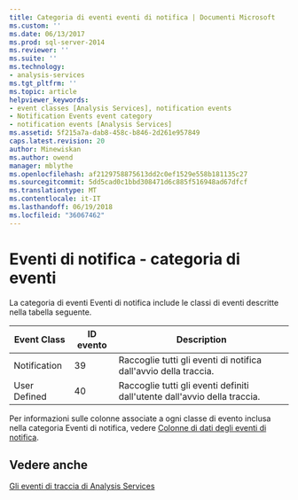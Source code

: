 ```yaml
---
title: Categoria di eventi eventi di notifica | Documenti Microsoft
ms.custom: ''
ms.date: 06/13/2017
ms.prod: sql-server-2014
ms.reviewer: ''
ms.suite: ''
ms.technology:
- analysis-services
ms.tgt_pltfrm: ''
ms.topic: article
helpviewer_keywords:
- event classes [Analysis Services], notification events
- Notification Events event category
- notification events [Analysis Services]
ms.assetid: 5f215a7a-dab8-458c-b846-2d261e957849
caps.latest.revision: 20
author: Minewiskan
ms.author: owend
manager: mblythe
ms.openlocfilehash: af2129758875613dd2c0ef1529e558b181135c27
ms.sourcegitcommit: 5dd5cad0c1bbd308471d6c885f516948ad67dfcf
ms.translationtype: MT
ms.contentlocale: it-IT
ms.lasthandoff: 06/19/2018
ms.locfileid: "36067462"
---
```

# <a name="notification-events-event-category"></a>Eventi di notifica - categoria di eventi
  La categoria di eventi Eventi di notifica include le classi di eventi descritte nella tabella seguente.  
  
|Event Class|ID evento|Description|  
|-----------------|--------------|-----------------|  
|Notification|39|Raccoglie tutti gli eventi di notifica dall'avvio della traccia.|  
|User Defined|40|Raccoglie tutti gli eventi definiti dall'utente dall'avvio della traccia.|  
  
 Per informazioni sulle colonne associate a ogni classe di evento inclusa nella categoria Eventi di notifica, vedere [Colonne di dati degli eventi di notifica](notification-events-data-columns.md).  
  
## <a name="see-also"></a>Vedere anche  
 [Gli eventi di traccia di Analysis Services](analysis-services-trace-events.md)  
  
  
